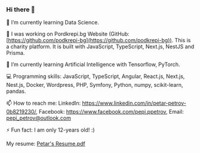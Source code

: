 ### Hi there 👋

🌱 I’m currently learning Data Science.

🔭 I was working on Pordkrepi.bg Website (GitHub: [https://github.com/podkrepi-bg](https://github.com/podkrepi-bg)). This is a charity platform. It is built with JavaScript, TypeScript, Next.js, NestJS and Prisma.

🌱 I’m currently learning Artificial Intelligence with Tensorflow, PyTorch.

💻 Programming skills: JavaScript, TypeScript, Angular, React.js, Next.js, Nest.js, Docker, Wordpress, PHP, Symfony, Python, numpy, scikit-learn, pandas.

📫 How to reach me: LinkedIn: https://www.linkedin.com/in/petar-petrov-0b8219230/, Facebook: https://www.facebook.com/pepi.ppetrov, Email: pepi_petrov@outlook.com

⚡ Fun fact: I am only 12-years old! :)

My resume: [Petar's Resume.pdf](https://github.com/PepiPetrov/PepiPetrov/files/11090964/Petar.s.Resume.pdf)


<!--
**PepiPetrov/PepiPetrov** is a ✨ _special_ ✨ repository because its `README.md` (this file) appears on your GitHub profile.

Here are some ideas to get you started:

- 👯 I’m looking to collaborate on ...
- 🤔 I’m looking for help with ...
- 💬 Ask me about ...
- 📫 How to reach me: ...
- 😄 Pronouns: ...
-->
